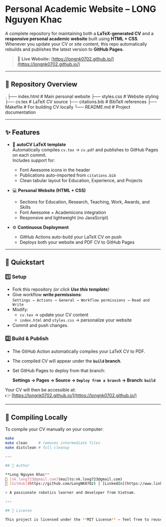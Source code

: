 # Personal Academic Website – LONG Nguyen Khac

A complete repository for maintaining both a **LaTeX-generated CV** and a **responsive personal academic website** built using **HTML + CSS**.  
Whenever you update your CV or site content, this repo automatically rebuilds and publishes the latest version to **GitHub Pages**.

> 🔗 **Live Website:** [https://longnk0702.github.io/](https://longnk0702.github.io/)

---

## 🧩 Repository Overview
.
├── index.html        # Main personal website
├── styles.css        # Website styling
├── cv.tex            # LaTeX CV source
├── citations.bib     # BibTeX references
├── Makefile          # For building CV locally
└── README.md         # Project documentation

---

## ✨ Features

- 🧠 **autoCV LaTeX template**  
  Automatically compiles `cv.tex` → `cv.pdf` and publishes to GitHub Pages on each commit.  
  Includes support for:
  - Font Awesome icons in the header  
  - Publications auto-imported from `citations.bib`  
  - Clean tabular layout for Education, Experience, and Projects  

- 💻 **Personal Website (HTML + CSS)**  
  - Sections for Education, Research, Teaching, Work, Awards, and Skills  
  - Font Awesome + Academicons integration  
  - Responsive and lightweight (no JavaScript)  

- ⚙️ **Continuous Deployment**  
  - GitHub Actions auto-build your LaTeX CV on push  
  - Deploys both your website and PDF CV to GitHub Pages  

---

## 🚀 Quickstart

### 1️⃣ Setup
- Fork this repository *(or click **Use this template**)*
- Give workflow **write permissions**:  
  `Settings → Actions → General → Workflow permissions → Read and Write`
- Modify:
  - `cv.tex` → update your CV content
  - `index.html` and `styles.css` → personalize your website
- Commit and push changes.

### 2️⃣ Build & Publish
- The GitHub Action automatically compiles your LaTeX CV to PDF.
- The compiled CV will appear under the **`build` branch**.
- Set GitHub Pages to deploy from that branch:

  **Settings → Pages → Source → `Deploy from a branch` → Branch: `build`**

Your CV will then be accessible at:  
👉 [https://longnk0702.github.io/](https://longnk0702.github.io/)


---

## 🧠 Compiling Locally

To compile your CV manually on your computer:
```bash
make
make clean     # removes intermediate files
make distclean # full cleanup

---

## 👤 Author

**Long Nguyen Khac**  
📧 [nk.long723@gmail.com](mailto:nk.long723@gmail.com)  
🔗 [GitHub](https://github.com/LongNK0702) | [LinkedIn](https://www.linkedin.com/in/longnk0702/)

> A passionate robotics learner and developer from Vietnam.

---

## 📄 License

This project is licensed under the **MIT License** — feel free to reuse and modify with attribution.


